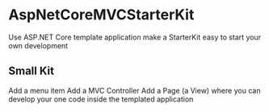 # AspNetCoreMVCStarterKit
Use ASP.NET Core template application make a StarterKit easy to start your own development

## Small Kit
Add a menu item
Add a MVC Controller
Add a Page (a View) where you can develop your one code inside the templated application

